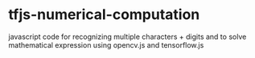 # tfjs-numerical-computation
javascript code for recognizing multiple characters + digits and to solve mathematical expression using opencv.js and tensorflow.js
